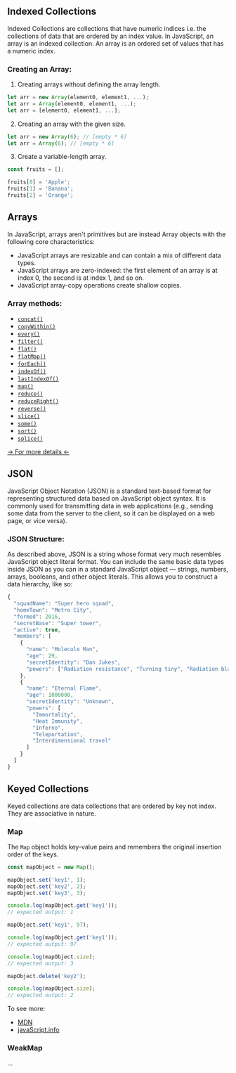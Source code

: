## Indexed Collections
Indexed Collections are collections that have numeric indices i.e. the collections of data that are ordered by an index value. In JavaScript, an array is an indexed collection. An array is an ordered set of values that has a numeric index.

### Creating an Array:
1. Creating arrays without defining the array length.
```js
let arr = new Array(element0, element1, ...);
let arr = Array(element0, element1, ...);
let arr = [element0, element1, ...];
```
2. Creating an array with the given size.
```js
let arr = new Array(6); // [empty * 6]
let arr = Array(6); // [empty * 6]
```

3. Create a variable-length array.
```js
const fruits = [];

fruits[0] = 'Apple';
fruits[1] = 'Banana';
fruits[2] = 'Orange';
```

## Arrays
In JavaScript, arrays aren't primitives but are instead Array objects with the following core characteristics:

- JavaScript arrays are resizable and can contain a mix of different data types.
- JavaScript arrays are zero-indexed: the first element of an array is at index 0, the second is at index 1, and so on.
- JavaScript array-copy operations create shallow copies.

### Array methods:

- [`concat()`](https://developer.mozilla.org/en-US/docs/Web/JavaScript/Reference/Global_Objects/Array/concat)
- [`copyWithin()`](https://developer.mozilla.org/en-US/docs/Web/JavaScript/Reference/Global_Objects/Array/copyWithin)
- [`every()`](https://developer.mozilla.org/en-US/docs/Web/JavaScript/Reference/Global_Objects/Array/every)
- [`filter()`](https://developer.mozilla.org/en-US/docs/Web/JavaScript/Reference/Global_Objects/Array/filter)
- [`flat()`](https://developer.mozilla.org/en-US/docs/Web/JavaScript/Reference/Global_Objects/Array/flat)
- [`flatMap()`](https://developer.mozilla.org/en-US/docs/Web/JavaScript/Reference/Global_Objects/Array/flatMap)
- [`forEach()`](https://developer.mozilla.org/en-US/docs/Web/JavaScript/Reference/Global_Objects/Array/forEach)
- [`indexOf()`](https://developer.mozilla.org/en-US/docs/Web/JavaScript/Reference/Global_Objects/Array/indexOf)
- [`lastIndexOf()`](https://developer.mozilla.org/en-US/docs/Web/JavaScript/Reference/Global_Objects/Array/lastIndexOf)
- [`map()`](https://developer.mozilla.org/en-US/docs/Web/JavaScript/Reference/Global_Objects/Array/map)
- [`reduce()`](https://developer.mozilla.org/en-US/docs/Web/JavaScript/Reference/Global_Objects/Array/reduce)
- [`reduceRight()`](https://developer.mozilla.org/en-US/docs/Web/JavaScript/Reference/Global_Objects/Array/reduceRight)
- [`reverse()`](https://developer.mozilla.org/en-US/docs/Web/JavaScript/Reference/Global_Objects/Array/reverse)
- [`slice()`](https://developer.mozilla.org/en-US/docs/Web/JavaScript/Reference/Global_Objects/Array/slice)
- [`some()`](https://developer.mozilla.org/en-US/docs/Web/JavaScript/Reference/Global_Objects/Array/some)
- [`sort()`](https://developer.mozilla.org/en-US/docs/Web/JavaScript/Reference/Global_Objects/Array/sort)
- [`splice()`](https://developer.mozilla.org/en-US/docs/Web/JavaScript/Reference/Global_Objects/Array/splice)

[-> For more details <-](https://developer.mozilla.org/en-US/docs/Web/JavaScript/Reference/Global_Objects/Array)

## JSON
JavaScript Object Notation (JSON) is a standard text-based format for representing structured data based on JavaScript object syntax. It is commonly used for transmitting data in web applications (e.g., sending some data from the server to the client, so it can be displayed on a web page, or vice versa).

### JSON Structure:
As described above, JSON is a string whose format very much resembles JavaScript object literal format. You can include the same basic data types inside JSON as you can in a standard JavaScript object — strings, numbers, arrays, booleans, and other object literals. This allows you to construct a data hierarchy, like so:
```js
{
  "squadName": "Super hero squad",
  "homeTown": "Metro City",
  "formed": 2016,
  "secretBase": "Super tower",
  "active": true,
  "members": [
    {
      "name": "Molecule Man",
      "age": 29,
      "secretIdentity": "Dan Jukes",
      "powers": ["Radiation resistance", "Turning tiny", "Radiation blast"]
    },
    {
      "name": "Eternal Flame",
      "age": 1000000,
      "secretIdentity": "Unknown",
      "powers": [
        "Immortality",
        "Heat Immunity",
        "Inferno",
        "Teleportation",
        "Interdimensional travel"
      ]
    }
  ]
}
```

## Keyed Collections
Keyed collections are data collections that are ordered by key not index. They are associative in nature.

### Map
The `Map` object holds key-value pairs and remembers the original insertion order of the keys.

```js
const mapObject = new Map();

mapObject.set('key1', 1);
mapObject.set('key2', 2);
mapObject.set('key3', 3);

console.log(mapObject.get('key1'));
// expected output: 1

mapObject.set('key1', 97);

console.log(mapObject.get('key1'));
// expected output: 97

console.log(mapObject.size);
// expected output: 3

mapObject.delete('key2');

console.log(mapObject.size);
// expected output: 2
```

To see more:
- [MDN](https://developer.mozilla.org/en-US/docs/Web/JavaScript/Reference/Global_Objects/Map)
- [javaScript.info](https://javascript.info/map-set#map)

### WeakMap
...